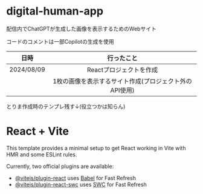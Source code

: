 # digital-human-app

配信内でChatGPTが生成した画像を表示するためのWebサイト

コードのコメントは一部Copilotの生成を使用

|日時|行ったこと|
|:--------:|:--------:|
|2024/08/09|Reactプロジェクトを作成|
|          |1枚の画像を表示するサイト作成(プロジェクト外のAPI使用)|

とりま作成時のテンプレ残す↓(役立つかは知らん)

# React + Vite

This template provides a minimal setup to get React working in Vite with HMR and some ESLint rules.

Currently, two official plugins are available:

- [@vitejs/plugin-react](https://github.com/vitejs/vite-plugin-react/blob/main/packages/plugin-react/README.md) uses [Babel](https://babeljs.io/) for Fast Refresh
- [@vitejs/plugin-react-swc](https://github.com/vitejs/vite-plugin-react-swc) uses [SWC](https://swc.rs/) for Fast Refresh
